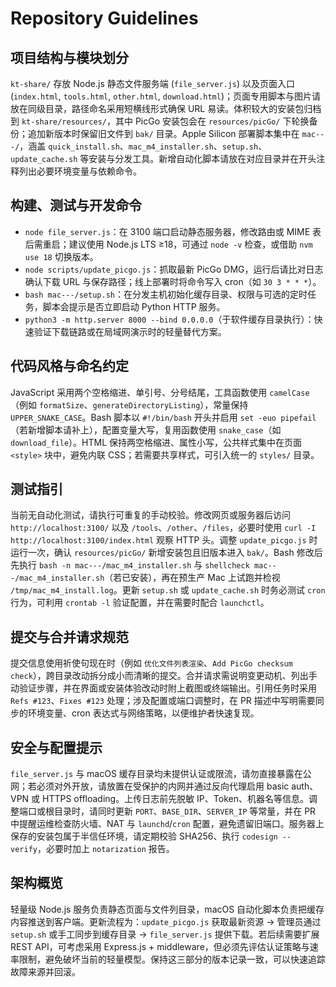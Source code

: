 # Repository Guidelines

## 项目结构与模块划分
`kt-share/` 存放 Node.js 静态文件服务端 (`file_server.js`) 以及页面入口 (`index.html`, `tools.html`, `other.html`, `download.html`)；页面专用脚本与图片请放在同级目录，路径命名采用短横线形式确保 URL 易读。体积较大的安装包归档到 `kt-share/resources/`，其中 PicGo 安装包会在 `resources/picGo/` 下轮换备份；追加新版本时保留旧文件到 `bak/` 目录。Apple Silicon 部署脚本集中在 `mac---/`，涵盖 `quick_install.sh`、`mac_m4_installer.sh`、`setup.sh`、`update_cache.sh` 等安装与分发工具。新增自动化脚本请放在对应目录并在开头注释列出必要环境变量与依赖命令。

## 构建、测试与开发命令
- `node file_server.js`：在 3100 端口启动静态服务器，修改路由或 MIME 表后需重启；建议使用 Node.js LTS ≥18，可通过 `node -v` 检查，或借助 `nvm use 18` 切换版本。
- `node scripts/update_picgo.js`：抓取最新 PicGo DMG，运行后请比对日志确认下载 URL 与保存路径；线上部署时将命令写入 cron（如 `30 3 * * *`）。
- `bash mac---/setup.sh`：在分发主机初始化缓存目录、权限与可选的定时任务，脚本会提示是否立即启动 Python HTTP 服务。
- `python3 -m http.server 8000 --bind 0.0.0.0`（于软件缓存目录执行）：快速验证下载链路或在局域网演示时的轻量替代方案。

## 代码风格与命名约定
JavaScript 采用两个空格缩进、单引号、分号结尾，工具函数使用 `camelCase`（例如 `formatSize`、`generateDirectoryListing`），常量保持 `UPPER_SNAKE_CASE`。Bash 脚本以 `#!/bin/bash` 开头并启用 `set -euo pipefail`（若新增脚本请补上），配置变量大写，复用函数使用 `snake_case`（如 `download_file`）。HTML 保持两空格缩进、属性小写，公共样式集中在页面 `<style>` 块中，避免内联 CSS；若需要共享样式，可引入统一的 `styles/` 目录。

## 测试指引
当前无自动化测试，请执行可重复的手动校验。修改网页或服务器后访问 `http://localhost:3100/` 以及 `/tools`、`/other`、`/files`，必要时使用 `curl -I http://localhost:3100/index.html` 观察 HTTP 头。调整 `update_picgo.js` 时运行一次，确认 `resources/picGo/` 新增安装包且旧版本进入 `bak/`。Bash 修改后先执行 `bash -n mac---/mac_m4_installer.sh` 与 `shellcheck mac---/mac_m4_installer.sh`（若已安装），再在预生产 Mac 上试跑并检视 `/tmp/mac_m4_install.log`。更新 `setup.sh` 或 `update_cache.sh` 时务必测试 `cron` 行为，可利用 `crontab -l` 验证配置，并在需要时配合 `launchctl`。

## 提交与合并请求规范
提交信息使用祈使句现在时（例如 `优化文件列表渲染`、`Add PicGo checksum check`），跨目录改动拆分成小而清晰的提交。合并请求需说明变更动机、列出手动验证步骤，并在界面或安装体验改动时附上截图或终端输出。引用任务时采用 `Refs #123`、`Fixes #123` 处理；涉及配置或端口调整时，在 PR 描述中写明需要同步的环境变量、cron 表达式与网络策略，以便维护者快速复现。

## 安全与配置提示
`file_server.js` 与 macOS 缓存目录均未提供认证或限流，请勿直接暴露在公网；若必须对外开放，请放置在受保护的内网并通过反向代理启用 basic auth、VPN 或 HTTPS offloading。上传日志前先脱敏 IP、Token、机器名等信息。调整端口或根目录时，请同时更新 `PORT`、`BASE_DIR`、`SERVER_IP` 等常量，并在 PR 中提醒运维检查防火墙、NAT 与 `launchd`/`cron` 配置，避免遗留旧端口。服务器上保存的安装包属于半信任环境，请定期校验 SHA256、执行 `codesign --verify`，必要时加上 `notarization` 报告。

## 架构概览
轻量级 Node.js 服务负责静态页面与文件列目录，macOS 自动化脚本负责把缓存内容推送到客户端。更新流程为：`update_picgo.js` 获取最新资源 → 管理员通过 `setup.sh` 或手工同步到缓存目录 → `file_server.js` 提供下载。若后续需要扩展 REST API，可考虑采用 Express.js + middleware，但必须先评估认证策略与速率限制，避免破坏当前的轻量模型。保持这三部分的版本记录一致，可以快速追踪故障来源并回滚。
